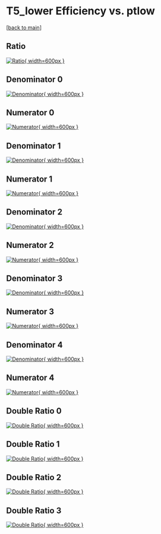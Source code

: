 # T5_lower Efficiency vs. ptlow

[[back to main](./)]



## Ratio

[![Ratio](../mtv/var/T5_lower_xtr_0_0_eff_ptlow.png){ width=600px }](../mtv/var/T5_lower_xtr_0_0_eff_ptlow.pdf)

## Denominator 0

[![Denominator](../mtv/den/T5_lower_xtr_0_0_eff_ptlow_den0.png){ width=600px }](../mtv/den/T5_lower_xtr_0_0_eff_ptlow_den0.pdf)

## Numerator 0

[![Numerator](../mtv/num/T5_lower_xtr_0_0_eff_ptlow_num0.png){ width=600px }](../mtv/num/T5_lower_xtr_0_0_eff_ptlow_num0.pdf)

## Denominator 1

[![Denominator](../mtv/den/T5_lower_xtr_0_0_eff_ptlow_den1.png){ width=600px }](../mtv/den/T5_lower_xtr_0_0_eff_ptlow_den1.pdf)

## Numerator 1

[![Numerator](../mtv/num/T5_lower_xtr_0_0_eff_ptlow_num1.png){ width=600px }](../mtv/num/T5_lower_xtr_0_0_eff_ptlow_num1.pdf)

## Denominator 2

[![Denominator](../mtv/den/T5_lower_xtr_0_0_eff_ptlow_den2.png){ width=600px }](../mtv/den/T5_lower_xtr_0_0_eff_ptlow_den2.pdf)

## Numerator 2

[![Numerator](../mtv/num/T5_lower_xtr_0_0_eff_ptlow_num2.png){ width=600px }](../mtv/num/T5_lower_xtr_0_0_eff_ptlow_num2.pdf)

## Denominator 3

[![Denominator](../mtv/den/T5_lower_xtr_0_0_eff_ptlow_den3.png){ width=600px }](../mtv/den/T5_lower_xtr_0_0_eff_ptlow_den3.pdf)

## Numerator 3

[![Numerator](../mtv/num/T5_lower_xtr_0_0_eff_ptlow_num3.png){ width=600px }](../mtv/num/T5_lower_xtr_0_0_eff_ptlow_num3.pdf)

## Denominator 4

[![Denominator](../mtv/den/T5_lower_xtr_0_0_eff_ptlow_den4.png){ width=600px }](../mtv/den/T5_lower_xtr_0_0_eff_ptlow_den4.pdf)

## Numerator 4

[![Numerator](../mtv/num/T5_lower_xtr_0_0_eff_ptlow_num4.png){ width=600px }](../mtv/num/T5_lower_xtr_0_0_eff_ptlow_num4.pdf)

## Double Ratio 0

[![Double Ratio](../mtv/ratio/T5_lower_xtr_0_0_eff_ptlow_ratio0.png){ width=600px }](../mtv/ratio/T5_lower_xtr_0_0_eff_ptlow_ratio0.pdf)

## Double Ratio 1

[![Double Ratio](../mtv/ratio/T5_lower_xtr_0_0_eff_ptlow_ratio1.png){ width=600px }](../mtv/ratio/T5_lower_xtr_0_0_eff_ptlow_ratio1.pdf)

## Double Ratio 2

[![Double Ratio](../mtv/ratio/T5_lower_xtr_0_0_eff_ptlow_ratio2.png){ width=600px }](../mtv/ratio/T5_lower_xtr_0_0_eff_ptlow_ratio2.pdf)

## Double Ratio 3

[![Double Ratio](../mtv/ratio/T5_lower_xtr_0_0_eff_ptlow_ratio3.png){ width=600px }](../mtv/ratio/T5_lower_xtr_0_0_eff_ptlow_ratio3.pdf)

